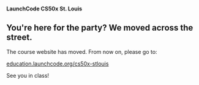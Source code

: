 
#### LaunchCode CS50x St. Louis

## You're here for the party? We moved across the street.

The course website has moved. From now on, please go to:

[education.launchcode.org/cs50x-stlouis](https://education.launchcode.org/cs50x-stlouis)

See you in class!
